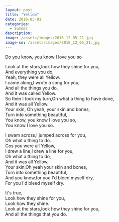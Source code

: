 ```yaml
---
layout: post
title: "Yellow"
date: 2016-05-01
categories:
  - Summer
description: 
image: /assets/images/2016_12_05_21.jpg
image-sm: /assets/images/2016_12_05_21.jpg
---
```

Do you know, you know I love you so

Look at the stars,look how they shine for you,  
And everything you do,  
Yeah, they were all Yellow.  
I came along,I wrote a song for you,  
And all the things you do,  
And it was called Yellow.  
So then I took my turn,Oh what a thing to have done,  
And it was all Yellow.  
Your skin, Oh yeah, your skin and bones,  
Turn into something beautiful,  
You know, you know I love you so,  
You know I love you so.  


I swam across,I jumped across for you,  
Oh what a thing to do.  
Cos you were all Yellow,  
I drew a line,I drew a line for you,  
Oh what a thing to do,  
And it was all Yellow.  
Your skin,Oh yeah your skin and bones,  
Turn into something beautiful,  
And you know,for you I'd bleed myself dry,  
For you I'd bleed myself dry.  


It's true,  
Look how they shine for you,  
Look how they shine.  
Look at the stars,look how they shine for you,  
And all the things that you do.  

 
